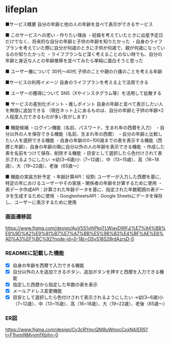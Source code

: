 # lifeplan

■サービス概要
自分の年齢と他の人の年齢を並べて表示ができるサービス

■ このサービスへの思い・作りたい理由
・妊娠を考えていたときに出産予定日だけでなく、将来的な自分の年齢と子供の年齢を知りたかった
・自身のライフプランを考えていた際に自分が何歳のときに子供が何歳で、親が何歳になっているのか知りたかった
・ライフプランなど深く考えることのない時でも、自分の年齢と身近な人との年齢推移を並べてみたら単純に面白そうと思った

■ ユーザー層について
30代〜40代
子供のことや親の介護のことを考える年齢

■サービスの利用イメージ
自身のライフプランを考える上で活用できる

■ ユーザーの獲得について
SNS（Xやインスタグラム等）を活用して拡散する

■ サービスの差別化ポイント・推しポイント
自身の年齢と並べて表示したい人を無限に追加できる
（現在ネット上にあるものは、自分の年齢と子供の年齢×2人程度入力できるものが多い気がします）

■ 機能候補
・ログイン機能（名前、パスワード、生まれ年の西暦を入力）
・自分以外の人を保存できる機能（名前、生まれ年の西暦）
・自分の年齢と比較したい人を選択できる機能
・自身の年齢の0~100歳までの表を表示する機能（西暦と年齢）、自身の年齢の隣に自分以外の人の年齢を表示できる機能
・作成した表を名前をつけて保存、削除する機能
・目安として選択したら色付けされて表示されるようにしたい
→幼(3~6歳)小（7~12歳）、中（13~15歳）、高（16~18歳）、大（19~22歳）、老後（65歳〜）

■ 機能の実装方針予定
・年齢計算API：役割: ユーザーが入力した西暦を基に、特定の年におけるユーザーやその家族・関係者の年齢を計算するために使用
・表データ作成API：計算された年齢データを基に、指定された年数範囲の表データを生成するために使用
・GooglesheetsAPI：Google Sheetsにデータを保存し、ユーザーに表示するために使用

### 画面遷移図
https://www.figma.com/design/AuV5S1vlhPkpTLWiayDWFJ/%E7%94%BB%E9%9D%A2%E9%81%B7%E7%A7%BB%E5%9B%B3%E4%BF%AE%E6%AD%A3%EF%BC%92?node-id=0-1&t=OSyS18S28rdAzrsD-0

### READMEに記載した機能
- [x] 自身の年齢を西暦で入力できる機能
- [x] 自分以外の人を追加できるボタン、追加ボタンを押すと西暦を入力できる機能
- [x] 指定した西暦から指定した年数の表を表示
- [x] メールアドレス変更機能
- [x] 目安として選択したら色付けされて表示されるようにしたい
→幼(3~6歳)小（7~12歳）、中（13~15歳）、高（16~18歳）、大（19~22歳）、老後（65歳〜）

### ER図
https://www.figma.com/design/Cv3cRYmcQNI8uWmvcCxxN4/ER5?t=F1hxmNMvymfXbihn-0
